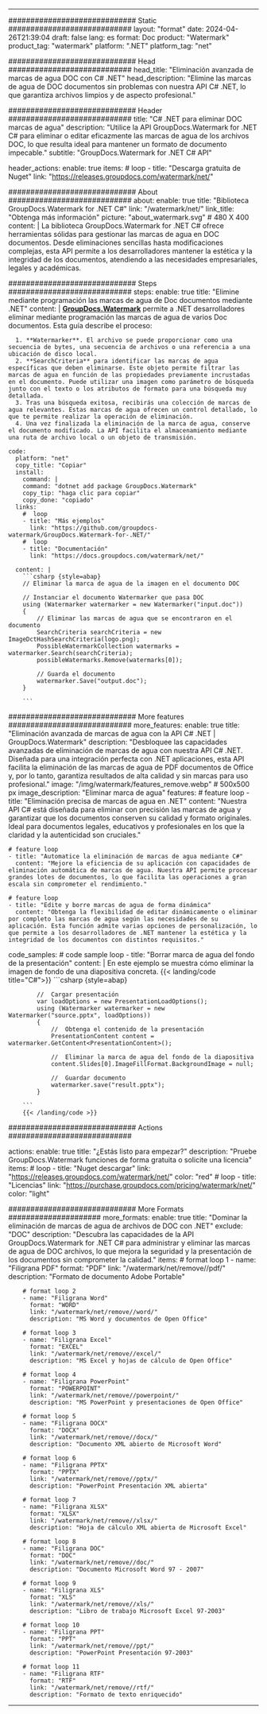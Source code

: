 
---
############################# Static ############################
layout: "format"
date:  2024-04-26T21:39:04
draft: false
lang: es
format: Doc
product: "Watermark"
product_tag: "watermark"
platform: ".NET"
platform_tag: "net"

############################# Head ############################
head_title: "Eliminación avanzada de marcas de agua DOC con C# .NET"
head_description: "Elimine las marcas de agua de DOC documentos sin problemas con nuestra API C# .NET, lo que garantiza archivos limpios y de aspecto profesional."

############################# Header ############################
title: "C# .NET para eliminar DOC marcas de agua" 
description: "Utilice la API GroupDocs.Watermark for .NET C# para eliminar o editar eficazmente las marcas de agua de los archivos DOC, lo que resulta ideal para mantener un formato de documento impecable."
subtitle: "GroupDocs.Watermark for .NET C# API" 

header_actions:
  enable: true
  items:
    #  loop
    - title: "Descarga gratuita de Nuget"
      link: "https://releases.groupdocs.com/watermark/net/"
      
############################# About ############################
about:
    enable: true
    title: "Biblioteca GroupDocs.Watermark for .NET C#"
    link: "/watermark/net/"
    link_title: "Obtenga más información"
    picture: "about_watermark.svg" # 480 X 400
    content: |
       La biblioteca GroupDocs.Watermark for .NET C# ofrece herramientas sólidas para gestionar las marcas de agua en DOC documentos. Desde eliminaciones sencillas hasta modificaciones complejas, esta API permite a los desarrolladores mantener la estética y la integridad de los documentos, atendiendo a las necesidades empresariales, legales y académicas.

############################# Steps ############################
steps:
    enable: true
    title: "Elimine mediante programación las marcas de agua de Doc documentos mediante .NET"
    content: |
      **[GroupDocs.Watermark](https://products.groupdocs.com/watermark/net/)** permite a .NET desarrolladores eliminar mediante programación las marcas de agua de varios Doc documentos. Esta guía describe el proceso:
      
      1. **Watermarker**. El archivo se puede proporcionar como una secuencia de bytes, una secuencia de archivos o una referencia a una ubicación de disco local.
      2. **SearchCriteria** para identificar las marcas de agua específicas que deben eliminarse. Este objeto permite filtrar las marcas de agua en función de las propiedades previamente incrustadas en el documento. Puede utilizar una imagen como parámetro de búsqueda junto con el texto o los atributos de formato para una búsqueda muy detallada.
      3. Tras una búsqueda exitosa, recibirás una colección de marcas de agua relevantes. Estas marcas de agua ofrecen un control detallado, lo que te permite realizar la operación de eliminación.
      4. Una vez finalizada la eliminación de la marca de agua, conserve el documento modificado. La API facilita el almacenamiento mediante una ruta de archivo local o un objeto de transmisión.
   
    code:
      platform: "net"
      copy_title: "Copiar"
      install:
        command: |
        command: "dotnet add package GroupDocs.Watermark"
        copy_tip: "haga clic para copiar"
        copy_done: "copiado"
      links:
        #  loop
        - title: "Más ejemplos"
          link: "https://github.com/groupdocs-watermark/GroupDocs.Watermark-for-.NET/"
        #  loop
        - title: "Documentación"
          link: "https://docs.groupdocs.com/watermark/net/"
          
      content: |
        ```csharp {style=abap}
        // Eliminar la marca de agua de la imagen en el documento DOC

        // Instanciar el documento Watermarker que pasa DOC
        using (Watermarker watermarker = new Watermarker("input.doc"))
        {
            // Eliminar las marcas de agua que se encontraron en el documento
            SearchCriteria searchCriteria = new ImageDctHashSearchCriteria(logo.png);
            PossibleWatermarkCollection watermarks = watermarker.Search(searchCriteria);
            possibleWatermarks.Remove(watermarks[0]);

            // Guarda el documento
            watermarker.Save("output.doc");
        }
        
        ```  

############################# More features ############################
more_features:
  enable: true
  title: "Eliminación avanzada de marcas de agua con la API C# .NET | GroupDocs.Watermark"
  description: "Desbloquee las capacidades avanzadas de eliminación de marcas de agua con nuestra API C# .NET. Diseñada para una integración perfecta con .NET aplicaciones, esta API facilita la eliminación de las marcas de agua de PDF documentos de Office y, por lo tanto, garantiza resultados de alta calidad y sin marcas para uso profesional."
  image: "/img/watermark/features_remove.webp" # 500x500 px
  image_description: "Eliminar marca de agua"
  features:
    # feature loop
    - title: "Eliminación precisa de marcas de agua en .NET"
      content: "Nuestra API C# está diseñada para eliminar con precisión las marcas de agua y garantizar que los documentos conserven su calidad y formato originales. Ideal para documentos legales, educativos y profesionales en los que la claridad y la autenticidad son cruciales."

    # feature loop
    - title: "Automatice la eliminación de marcas de agua mediante C#"
      content: "Mejore la eficiencia de su aplicación con capacidades de eliminación automática de marcas de agua. Nuestra API permite procesar grandes lotes de documentos, lo que facilita las operaciones a gran escala sin comprometer el rendimiento."

    # feature loop
    - title: "Edite y borre marcas de agua de forma dinámica"
      content: "Obtenga la flexibilidad de editar dinámicamente o eliminar por completo las marcas de agua según las necesidades de su aplicación. Esta función admite varias opciones de personalización, lo que permite a los desarrolladores de .NET mantener la estética y la integridad de los documentos con distintos requisitos."
      
  code_samples:
    # code sample loop
    - title: "Borrar marca de agua del fondo de la presentación"
      content: |
        En este ejemplo se muestra cómo eliminar la imagen de fondo de una diapositiva concreta.
        {{< landing/code title="C#">}}
        ```csharp {style=abap}
        
            //  Cargar presentación
            var loadOptions = new PresentationLoadOptions();
            using (Watermarker watermarker = new Watermarker("source.pptx", loadOptions))
            {
                //  Obtenga el contenido de la presentación
                PresentationContent content = watermarker.GetContent<PresentationContent>();

                //  Eliminar la marca de agua del fondo de la diapositiva
                content.Slides[0].ImageFillFormat.BackgroundImage = null;

                //  Guardar documento
                watermarker.save("result.pptx");
            }

        ```
        {{< /landing/code >}}


############################# Actions ############################

actions:
  enable: true
  title: "¿Estás listo para empezar?"
  description: "Pruebe GroupDocs.Watermark funciones de forma gratuita o solicite una licencia"
  items:
    #  loop
    - title: "Nuget descargar"
      link: "https://releases.groupdocs.com/watermark/net/"
      color: "red"
        #  loop
    - title: "Licencias"
      link: "https://purchase.groupdocs.com/pricing/watermark/net/"
      color: "light"


############################# More Formats #####################
more_formats:
    enable: true
    title: "Dominar la eliminación de marcas de agua de archivos de DOC con .NET"
    exclude: "DOC"
    description: "Descubra las capacidades de la API GroupDocs.Watermark for .NET C# para administrar y eliminar las marcas de agua de DOC archivos, lo que mejora la seguridad y la presentación de los documentos sin comprometer la calidad."
    items: 
        # format loop 1
        - name: "Filigrana PDF"
          format: "PDF"
          link: "/watermark/net/remove//pdf/"
          description: "Formato de documento Adobe Portable"

        # format loop 2
        - name: "Filigrana Word"
          format: "WORD"
          link: "/watermark/net/remove//word/"
          description: "MS Word y documentos de Open Office"
          
        # format loop 3
        - name: "Filigrana Excel"
          format: "EXCEL"
          link: "/watermark/net/remove//excel/"
          description: "MS Excel y hojas de cálculo de Open Office"

        # format loop 4
        - name: "Filigrana PowerPoint"
          format: "POWERPOINT"
          link: "/watermark/net/remove//powerpoint/"
          description: "MS PowerPoint y presentaciones de Open Office"

        # format loop 5
        - name: "Filigrana DOCX"
          format: "DOCX"
          link: "/watermark/net/remove//docx/"
          description: "Documento XML abierto de Microsoft Word"
          
        # format loop 6
        - name: "Filigrana PPTX"
          format: "PPTX"
          link: "/watermark/net/remove//pptx/"
          description: "PowerPoint Presentación XML abierta"
          
        # format loop 7
        - name: "Filigrana XLSX"
          format: "XLSX"
          link: "/watermark/net/remove//xlsx/"
          description: "Hoja de cálculo XML abierta de Microsoft Excel"

        # format loop 8
        - name: "Filigrana DOC"
          format: "DOC"
          link: "/watermark/net/remove//doc/"
          description: "Documento Microsoft Word 97 - 2007"

        # format loop 9
        - name: "Filigrana XLS"
          format: "XLS"
          link: "/watermark/net/remove//xls/"
          description: "Libro de trabajo Microsoft Excel 97-2003"

        # format loop 10
        - name: "Filigrana PPT"
          format: "PPT"
          link: "/watermark/net/remove//ppt/"
          description: "PowerPoint Presentación 97-2003"

        # format loop 11
        - name: "Filigrana RTF"
          format: "RTF"
          link: "/watermark/net/remove//rtf/"
          description: "Formato de texto enriquecido"

---